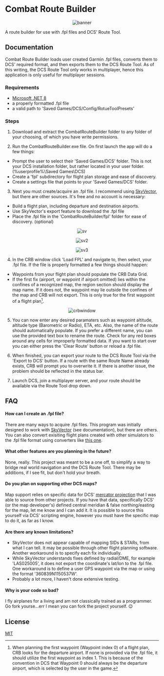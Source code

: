 # Combat Route Builder

<p align="center"><img src="images/crb.png" alt="banner"/>
  
A route builder for use with .fpl files and DCS' Route Tool.

## Documentation

Combat Route Builder loads user created Garmin .fpl files, converts them to DCS' required format, and then exports them to the DCS Route Tool.  As of this writing, the DCS Route Tool only works in multiplayer, hence this application is only useful for multiplayer sessions.

### Requirements
- [Microsoft .NET 8](https://dotnet.microsoft.com/en-us/download)
- a properly formatted .fpl file
- a valid path to 'Saved Games/DCS/Config/RotueToolPresets'

### Steps
1. Download and extract the CombatRouteBuilder folder to any folder of your choosing, of which you have write permissions.

2. Run the CombatRouteBuilder.exe file.  On first launch the app will do a few things:
- Prompt the user to select their 'Saved Games/DCS' folder.  This is not your DCS installation folder, but rather located in your user folder. (%userprofile%\Saved Games\DCS)
- Create a 'fpl' subdirectory for flight plan storage and ease of discovery.
- Create a settings file that points to your 'Saved Games/DCS' folder.

3. Next you must create/acquire an .fpl file. 
I recommend using [SkyVector](https://www.skyvector.com), but there are other sources.  It's free and no account is necessary:
- Build a flight plan, including departure and destination airports.
- Use SkyVector's export feature to download the .fpl file
- Place the .fpl file in the 'CombatRouteBuilder/fpl' folder for ease of discovery. (optional)
  
<p align="center"><img src="images/skyvector.png" alt="sv"/>
<p align="center"><img src="images/skyvector2.png" alt="sv2"/>
<p align="center"><img src="images/skyvector3.png" alt="sv3"/>



  
4. In the CRB window click 'Load FPL' and navigate to, then select, your .fpl file. If the file is properly formatted a few things should happen:
- Waypoints from your flight plan should populate the CRB Data Grid.
- If the first fix (airport, or waypoint if airport omitted) lies within the confines of a recognized map, the region section should display the map name.  If it does not, the waypoint may lie outside the confines of the map and CRB will not export.  This is only true for the first waypoint of a flight plan[^1].

<p align="center"><img src="images/crbwindow.png" alt="crbwindow"/>
  
5. You can now enter any desired paramaters such as waypoint altitude, altitude type (Barometric or Radio), ETA, etc.  Also, the name of the route should automatically populate.  If you prefer a different name, you can use the provided text box to rename the route.  Check for any red boxes around any cells for improperly formatted data.  If you want to start over you can either press the 'Clear Route' button or reload a .fpl file.

6. When finished, you can export your route to the DCS Route Tool via the 'Export to DCS' button.  If a route with the same Route Name already exists, CRB will prompt you to overwrite it.  If there is another issue, the problem should be reflected in the status bar.

7. Launch DCS, join a multiplayer server, and your route should be available via the Route Tool drop down.


[^1]: When planning the first waypoint (Waypoint index 0) of a flight plan, CRB looks for the departure airport.  If none is provided via the .fpl file, it should utilize the first waypoint as index 1.  This is because of the convention in DCS that Waypoint 0 should always be the departure airport, which is selected by the user in the game.


## FAQ

#### How can I create an .fpl file?

There are many ways to acquire .fpl files. This program was initially designed to work with [SkyVector](https://skyvector.com) (see documentation), but there are others. You can also convert exisiting flight plans created with other simulators to the .fpl file format using converters like [this one](https://fpc.kognise.dev/).

#### What other features are you planning in the future?

None, really. This project was meant to be a one off, to simplify a way to bridge real world navigation and the DCS Route Tool. There may be additions, if I see fit, but don't hold your breath.

#### Do you plan on supporting other DCS maps?

Map support relies on specific data for DCS' [mercator projection](https://en.wikipedia.org/wiki/Mercator_projection) that I was able to source from other projects.  If you have that data, specifically DCS' (or the map developer's) defined central meridian & false northing/easting for the map, let me know and I can add it.  It is possible to source this yourself via DCS' scripting engine, however you must have the specific map to do it, as far as I know.

#### Are there any known limitations?

- SkyVector does not appear capable of mapping SIDs & STARs, from what I can tell.  It may be possible through other flight planning software.  Another workaround is to specify each fix individually.
- While SkyVector understands fixes defined by radial/DME, for example 'LAS025005', it does not export the coordinate's lat/lon to the .fpl file.  One workaround is to define a user GPS waypoint via the map or using the format '360839N1150537W'.
- Probably a lot more, I haven't done extensive testing.

#### Why is your code so bad?

I fly airplanes for a living and am not classically trained as a programmer.  Go fork yourse...err I mean you can fork the project yourself. 😉

## License

[MIT](https://choosealicense.com/licenses/mit/)

